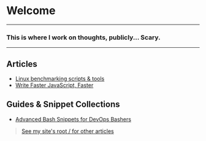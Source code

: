 # Welcome
-------------

### This is where I work on thoughts, publicly... Scary.

-------------

## Articles

* [Linux benchmarking scripts & tools](benchmarking-tools.html)
* [Write Faster JavaScript, Faster](functional-javascript-with-composition.html)

## Guides & Snippet Collections

* [Advanced Bash Snippets for DevOps Bashers](guides/bash-snippets-advanced)



> [See my site's root / for other articles](http://www.danlevy.net/#home)

